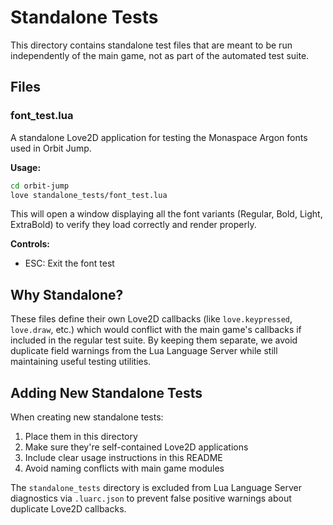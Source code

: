# Standalone Tests

This directory contains standalone test files that are meant to be run independently of the main game, not as part of the automated test suite.

## Files

### font_test.lua
A standalone Love2D application for testing the Monaspace Argon fonts used in Orbit Jump.

**Usage:**
```bash
cd orbit-jump
love standalone_tests/font_test.lua
```

This will open a window displaying all the font variants (Regular, Bold, Light, ExtraBold) to verify they load correctly and render properly.

**Controls:**
- ESC: Exit the font test

## Why Standalone?

These files define their own Love2D callbacks (like `love.keypressed`, `love.draw`, etc.) which would conflict with the main game's callbacks if included in the regular test suite. By keeping them separate, we avoid duplicate field warnings from the Lua Language Server while still maintaining useful testing utilities.

## Adding New Standalone Tests

When creating new standalone tests:

1. Place them in this directory
2. Make sure they're self-contained Love2D applications
3. Include clear usage instructions in this README
4. Avoid naming conflicts with main game modules

The `standalone_tests` directory is excluded from Lua Language Server diagnostics via `.luarc.json` to prevent false positive warnings about duplicate Love2D callbacks.